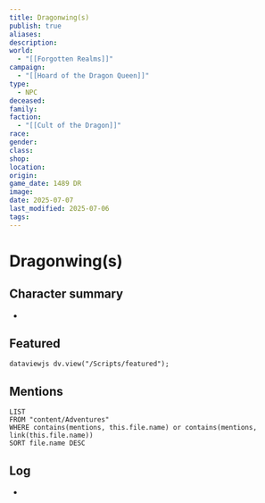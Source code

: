 ```yaml
---
title: Dragonwing(s)
publish: true
aliases:
description: 
world:
  - "[[Forgotten Realms]]"
campaign:
  - "[[Hoard of the Dragon Queen]]"
type:
  - NPC
deceased: 
family: 
faction:
  - "[[Cult of the Dragon]]"
race: 
gender: 
class: 
shop: 
location: 
origin: 
game_date: 1489 DR
image: 
date: 2025-07-07
last_modified: 2025-07-06
tags: 
---
```

# Dragonwing(s)

## Character summary
* 

## Featured
```dataviewjs dv.view("/Scripts/featured"); ```
## Mentions
```dataview
LIST
FROM "content/Adventures"
WHERE contains(mentions, this.file.name) or contains(mentions, link(this.file.name))
SORT file.name DESC
```

## Log
* 